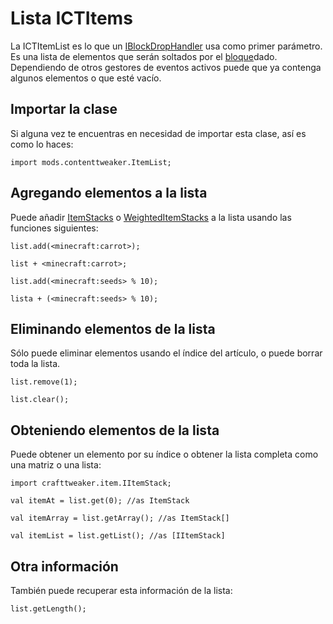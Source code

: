 # Lista ICTItems

La ICTItemList es lo que un [IBlockDropHandler](/Mods/ContentTweaker/Vanilla/Advanced_Functionality/Functions/IBlockDropHandler/) usa como primer parámetro.  
Es una lista de elementos que serán soltados por el [bloque](/Mods/ContentTweaker/Vanilla/Creatable_Content/Block/)dado.  
Dependiendo de otros gestores de eventos activos puede que ya contenga algunos elementos o que esté vacío.

## Importar la clase

Si alguna vez te encuentras en necesidad de importar esta clase, así es como lo haces:

```zenscript
import mods.contenttweaker.ItemList;
```

## Agregando elementos a la lista

Puede añadir [ItemStacks](/Vanilla/Items/IItemStack/) o [WeightedItemStacks](/Vanilla/Items/WeightedItemStack/) a la lista usando las funciones siguientes:

```zenscript
list.add(<minecraft:carrot>);

list + <minecraft:carrot>;

list.add(<minecraft:seeds> % 10);

lista + (<minecraft:seeds> % 10);
```

## Eliminando elementos de la lista

Sólo puede eliminar elementos usando el índice del artículo, o puede borrar toda la lista.

```zenscript
list.remove(1);

list.clear();
```

## Obteniendo elementos de la lista

Puede obtener un elemento por su índice o obtener la lista completa como una matriz o una lista:

```zenscript
import crafttweaker.item.IItemStack;

val itemAt = list.get(0); //as ItemStack

val itemArray = list.getArray(); //as ItemStack[]

val itemList = list.getList(); //as [IItemStack]
```

## Otra información

También puede recuperar esta información de la lista:

```zenscript
list.getLength();
```